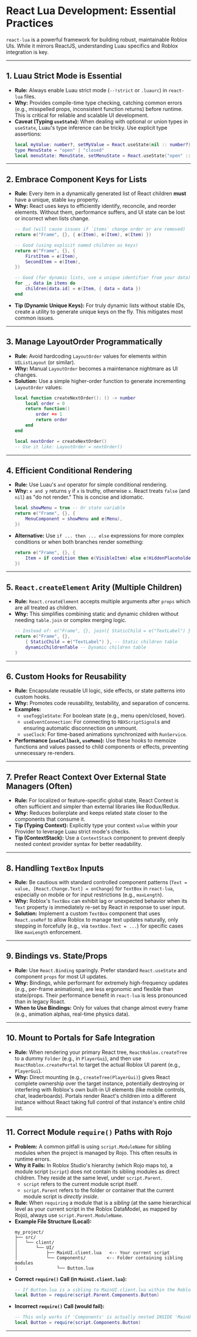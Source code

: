 # React Lua Development: Essential Practices

`react-lua` is a powerful framework for building robust, maintainable Roblox UIs. While it mirrors ReactJS, understanding Luau specifics and Roblox integration is key.

---

## 1. Luau Strict Mode is Essential

*   **Rule:** Always enable Luau strict mode (`--!strict` or `.luaurc`) in `react-lua` files.
*   **Why:** Provides compile-time type checking, catching common errors (e.g., misspelled props, inconsistent function returns) before runtime. This is critical for reliable and scalable UI development.
*   **Caveat (Typing `useState`):** When dealing with optional or union types in `useState`, Luau's type inference can be tricky. Use explicit type assertions:
    ```lua
    local myValue: number?, setMyValue = React.useState(nil :: number?)
    type MenuState = "open" | "closed"
    local menuState: MenuState, setMenuState = React.useState("open" :: MenuState)
    ```

---

## 2. Embrace Component Keys for Lists

*   **Rule:** Every item in a dynamically generated list of React children **must** have a unique, stable `key` property.
*   **Why:** React uses keys to efficiently identify, reconcile, and reorder elements. Without them, performance suffers, and UI state can be lost or incorrect when lists change.
    ```lua
    -- Bad (will cause issues if `items` change order or are removed)
    return e("Frame", {}, { e(Item), e(Item), e(Item) })

    -- Good (using explicit named children as keys)
    return e("Frame", {}, {
        FirstItem = e(Item),
        SecondItem = e(Item),
    })

    -- Good (for dynamic lists, use a unique identifier from your data)
    for _, data in items do
        children[data.id] = e(Item, { data = data })
    end
    ```
*   **Tip (Dynamic Unique Keys):** For truly dynamic lists without stable IDs, create a utility to generate unique keys on the fly. This mitigates most common issues.

---

## 3. Manage LayoutOrder Programmatically

*   **Rule:** Avoid hardcoding `LayoutOrder` values for elements within `UIListLayout` (or similar).
*   **Why:** Manual `LayoutOrder` becomes a maintenance nightmare as UI changes.
*   **Solution:** Use a simple higher-order function to generate incrementing `LayoutOrder` values:
    ```lua
    local function createNextOrder(): () -> number
        local order = 0
        return function()
            order += 1
            return order
        end
    end

    local nextOrder = createNextOrder()
    -- Use it like: LayoutOrder = nextOrder()
    ```

---

## 4. Efficient Conditional Rendering

*   **Rule:** Use Luau's `and` operator for simple conditional rendering.
*   **Why:** `x and y` returns `y` if `x` is truthy, otherwise `x`. React treats `false` (and `nil`) as "do not render." This is concise and idiomatic.
    ```lua
    local showMenu = true -- Or state variable
    return e("Frame", {}, {
        MenuComponent = showMenu and e(Menu),
    })
    ```
*   **Alternative:** Use `if ... then ... else` expressions for more complex conditions or when both branches render something:
    ```lua
    return e("Frame", {}, {
        Item = if condition then e(VisibleItem) else e(HiddenPlaceholder),
    })
    ```

---

## 5. `React.createElement` Arity (Multiple Children)

*   **Rule:** `React.createElement` accepts multiple arguments after `props` which are all treated as children.
*   **Why:** This simplifies combining static and dynamic children without needing `table.join` or complex merging logic.
    ```lua
    -- Instead of: e("Frame", {}, join({ StaticChild = e("TextLabel") }, dynamicChildrenTable))
    return e("Frame", {},
        { StaticChild = e("TextLabel") }, -- Static children table
        dynamicChildrenTable -- Dynamic children table
    )
    ```

---

## 6. Custom Hooks for Reusability

*   **Rule:** Encapsulate reusable UI logic, side effects, or state patterns into custom hooks.
*   **Why:** Promotes code reusability, testability, and separation of concerns.
*   **Examples:**
    *   `useToggleState`: For boolean state (e.g., menu open/closed, hover).
    *   `useEventConnection`: For connecting to `RBXScriptSignal`s and ensuring automatic disconnection on unmount.
    *   `useClock`: For time-based animations synchronized with `RunService`.
*   **Performance (`useCallback`, `useMemo`):** Use these hooks to memoize functions and values passed to child components or effects, preventing unnecessary re-renders.

---

## 7. Prefer React Context Over External State Managers (Often)

*   **Rule:** For localized or feature-specific global state, React Context is often sufficient and simpler than external libraries like Rodux/Redux.
*   **Why:** Reduces boilerplate and keeps related state closer to the components that consume it.
*   **Tip (Typing Context):** Explicitly type your context `value` within your Provider to leverage Luau strict mode's checks.
*   **Tip (ContextStack):** Use a `ContextStack` component to prevent deeply nested context provider syntax for better readability.

---

## 8. Handling `TextBox` Inputs

*   **Rule:** Be cautious with standard controlled component patterns (`Text = value, [React.Change.Text] = onChange`) for `TextBox` in `react-lua`, especially on mobile or for input restrictions (e.g., `maxLength`).
*   **Why:** Roblox's `TextBox` can exhibit lag or unexpected behavior when its `Text` property is immediately re-set by React in response to user input.
*   **Solution:** Implement a custom `TextBox` component that uses `React.useRef` to allow Roblox to manage text updates naturally, only stepping in forcefully (e.g., via `textBox.Text = ...`) for specific cases like `maxLength` enforcement.

---

## 9. Bindings vs. State/Props

*   **Rule:** Use `React.Binding` sparingly. Prefer standard `React.useState` and component `props` for most UI updates.
*   **Why:** Bindings, while performant for extremely high-frequency updates (e.g., per-frame animations), are less ergonomic and flexible than state/props. Their performance benefit in `react-lua` is less pronounced than in legacy Roact.
*   **When to Use Bindings:** Only for values that change almost every frame (e.g., animation alphas, real-time physics data).

---

## 10. Mount to Portals for Safe Integration

*   **Rule:** When rendering your primary React tree, `ReactRoblox.createTree` to a dummy `Folder` (e.g., in `PlayerGui`), and then use `ReactRoblox.createPortal` to target the actual Roblox UI parent (e.g., `PlayerGui`).
*   **Why:** Direct mounting (e.g., `createTree(PlayerGui)`) gives React complete ownership over the target instance, potentially destroying or interfering with Roblox's own built-in UI elements (like mobile controls, chat, leaderboards). Portals render React's children into a different instance without React taking full control of that instance's entire child list.

---

## 11. Correct Module `require()` Paths with Rojo

*   **Problem:** A common pitfall is using `script.ModuleName` for sibling modules when the project is managed by Rojo. This often results in runtime errors.
*   **Why it Fails:** In Roblox Studio's hierarchy (which Rojo maps to), a module script (`script`) does not contain its sibling modules as direct children. They reside at the same level, under `script.Parent`.
    *   `script` refers to the current module script itself.
    *   `script.Parent` refers to the folder or container that the current module script is *directly inside*.
*   **Rule:** When `requiring` a module that is a *sibling* (at the same hierarchical level as your current script in the Roblox DataModel, as mapped by Rojo), always use `script.Parent.ModuleName`.
*   **Example File Structure (Local):**
    ```
    my_project/
    ├── src/
    │   └── client/
    │       └── UI/
    │           ├── MainUI.client.lua   <-- Your current script
    │           └── Components/        <-- Folder containing sibling modules
    │               └── Button.lua
    ```
*   **Correct `require()` Call (in `MainUI.client.lua`):**
    ```lua
    -- If Button.lua is a sibling to MainUI.client.lua within the Roblox DataModel (e.g., PlayerGui.UI)
    local Button = require(script.Parent.Components.Button)
    ```
*   **Incorrect `require()` Call (would fail):**
    ```lua
    -- This only works if 'Components' is actually nested INSIDE 'MainUI.client.lua', which is rare and not standard practice
    local Button = require(script.Components.Button)
    ```

---
